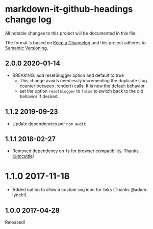 # markdown-it-github-headings change log

All notable changes to this project will be documented in this file.

The format is based on [Keep a Changelog](http://keepachangelog.com/)
and this project adheres to [Semantic Versioning](http://semver.org/).

## 2.0.0 2020-01-14

  - BREAKING: add resetSlugger option and default to true
    - This change avoids needlessly incrementing the duplicate slug counter between .render() calls. It is now the default behavior.
    - set the option `resetSlugger` to `false` to switch back to the old behavior if desired.

## 1.1.2 2019-09-23

  - Update dependencies per `npm audit`

## 1.1.1 2018-02-27

  - Removed dependency on `fs` for browser compatibility. Thanks [@imcuttle](https://github.com/imcuttle)!

# 1.1.0 2017-11-18
  - Added option to allow a custom svg icon for links (Thanks @adam-lynch!).

## 1.0.0 2017-04-28

Released!
